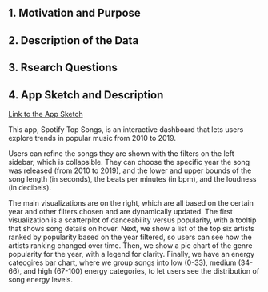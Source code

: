 ## 1. Motivation and Purpose

## 2. Description of the Data

## 3. Rsearch Questions

## 4. App Sketch and Description

[Link to the App Sketch](https://github.com/UBC-MDS/DSCI-532_2025_20_spotipy/blob/main/img/sketch.png)

This app, Spotify Top Songs, is an interactive dashboard that lets users explore trends in popular music from 2010 to 2019. 

Users can refine the songs they are shown with the filters on the left sidebar, which is collapsible. They can choose the specific year the song was released (from 2010 to 2019), and the lower and upper bounds of the song length (in seconds), the beats per minutes (in bpm), and the loudness (in decibels).

The main visualizations are on the right, which are all based on the certain year and other filters chosen and are dynamically updated. The first visualization is a scatterplot of danceability versus popularity, with a tooltip that shows song details on hover. Next, we show a list of the top six artists ranked by popularity based on the year filtered, so users can see how the artists ranking changed over time. Then, we show a pie chart of the genre popularity for the year, with a legend for clarity. Finally, we have an energy cateogires bar chart, where we group songs into low (0-33), medium (34-66), and high (67-100) energy categories, to let users see the distribution of song energy levels.